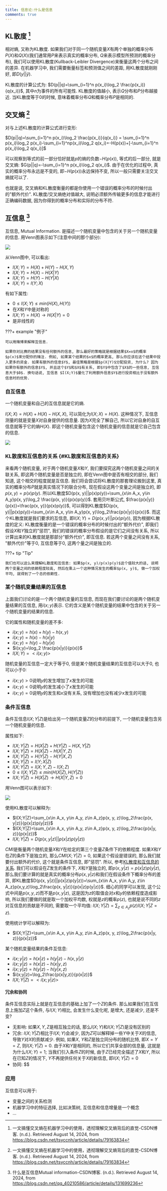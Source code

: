 ```yaml
---
title: 信息论:什么是信息
comments: true
---
```


## KL散度 [^1]

相对熵, 又称为KL散度. 如果我们对于同一个随机变量$X$有两个单独的概率分布$P(X)$和$Q(X)$(我们通常用$P$来表示真实的概率分布, $Q$来表示模型所预测的概率分布), 我们可以使用KL散度(Kullback-Leibler Divergence)来衡量这两个分布之间的差异. 在机器学习中, 我们需要衡量标签和预测值之间的差距, 用KL散度就刚刚好, 即$D(y||\hat{y})$.

KL散度的计算公式为: $D(p||q)=\sum_{i=1}^n p(x_i)\log_2 \frac{p(x_i)}{q(x_i)}$, 其中$n$为事件的所有可能性. KL散度的值越小, 表示$Q$分布和$P$分布越接近. 当KL散度等于$0$的时候, 意味着概率分布$Q$和概率分布$P$是相同的.

## 交叉熵 [^1]

对与上述KL散度的计算公式进行变形:

$D(p||q)=\sum_{i=1}^n p(x_i)\log_2 \frac{p(x_i)}{q(x_i)} = \sum_{i=1}^n p(x_i)\log_2 p(x_i)-\sum_{i=1}^np(x_i)\log_2 q(x_i)=-H(p(x))+[-\sum_{i=1}^n p(x_i)\log_2 q(x_i)]$

可以观察到等式的前一部分恰好就是$p$的熵的负数$-H(p(x))$, 等式的后一部分, 就是交叉熵: $G(p||q)=-\sum_{i=1}^n p(x_i)\log_2 q(x_i)$. 由于在优化的过程中, 真实的概率分布永远是不变的, 即$-H(p(x))$永远保持不变, 所以一般只需要关注交叉熵就可以了.

也就是说, 交叉熵和KL散度衡量的都是你使用一个错误的概率分布的时候付出的"额外代价". KL散度/交叉熵绝对值越大, 说明必须额外传输更多的信息才能进行正确编码数据, 因为你得到的概率分布和实际的分布不符.

## 互信息 [^2]

互信息, Mutual Information. 是描述一个随机变量中包含的关于另一个随机变量的信息. 用Venn图表示如下(注意中间的那个部分):

![](https://img.ricolxwz.io/2024/08/9cd4d2a8fc2d099426208f752376e8b7.png)

从Venn图中, 可以看出:

- $I(X;Y)=H(X)+H(Y)-H(X,Y)$
- $I(X;Y)=H(X)-H(X|Y)$
- $I(X;Y)=H(Y)-H(Y|X)$
- $I(X;Y)=I(Y;X)$

有如下属性:

- $0\leq I(X;Y)\leq min(H(X), H(Y))$
- 在$X$和$Y$中是对称的
- $I(X;Y)=H(X)\rightarrow H(X|Y)=0$
- 是非线性的

???+ example "例子"

    可以用赌博来解释互信息.

    如果你对比赛的结果没有任何额外的信息, 那么最好的策略就是根据结果$X=x$的概率$p(x)$来分配你的赌注. 例如, 如果某个结果的$x$的概率更高, 那么你应该在这个结果中投入更多的资金. 如果有额外的信息$Y$, 最佳策略是根据$p(X|Y)$分配投资, 为什么? 因为如果你有额外的信息$Y$, 并且这个$Y$和$X$有关系, 即$Y$中包含了$X$的一些信息, 互信息大于$0$. 换句话说, 互信息 $I(X;Y)$量化了利用额外信息$Y$进行投资相比于没有额外信息时的优势.

### 自互信息

一个随机变量和自己的互信息就是它的熵.

$I(X;X)=H(X)+H(X)-H(X,X)$, 可以简化为$I(X;X)=H(X)$. 这种情况下, 互信息测量的就是变量$X$对自身提供的信息量. 因为$X$完全了解自己, 所以它对自身的自互信息就等于它的熵$H(X)$. 即这个随机变量包含这个随机变量的信息就是它自己包含的信息.

![](https://img.ricolxwz.io/2024/08/944041a23df4e876dd8050b45aed57ca.png)

### KL散度和互信息的关系 {#KL散度和互信息的关系}

来看两个随机变量, 对于两个随机变量$X$和$Y$, 我们要探究这两个随机变量之间的关联关系, 即这两个随机变量是否是独立的, 即在Venn图中是否有相交的部分, 我们知道, 这个相交的程度就是互信息. 我们将会尝试将KL散度的那套理论搬到这里, 真实的概率分布$P$就是真实情况下的联合分布, 现在假设这两个变量之间是独立的, 即$p(x, y)=p(x)p(y)$. 所以KL散度$D(p(x, y)||p(x)p(y))=\sum_{x\in A_x, y\in A_y}p(x, y)\log_2 \frac{p(x, y)}{p(x)p(y)}$. 套用贝叶斯公式, $\frac{p(x|y)}{p(x)}=\frac{p(x, y)}{p(x)p(y)}$, 可以得到KL散度$D(p(x, y)||p(x)p(y))=\sum_{x\in A_x, y\in A_y}p(x, y)\log_2\frac{p(x|y)}{p(x)}$. 而这个KL散度就是我们要求的互信息, 即$I(X; Y)=D(p(x, y)||p(x)p(y))$, 因为根据KL散度的定义: KL散度衡量的是一个错误的概率分布的时候付出的"额外代价", 即我们假设$X$和$Y$独立的"惩罚", 我们的错误的概率分布假设的是它们之间没有关系, 所以计算出来的KL散度就是那部分"额外代价", 即互信息. 若这两个变量之间没有关系, "额外代价"等于$0$, 互信息等于$0$, 这两个量之间是独立的. 

???+ tip "Tip"

    我们也可以这么来理解KL散度和互信息: 如果$p(x, y)/p(x)p(y)$这个值较大的话, 说明两个变量之间的依赖程度较高, 然后在乘上一个这种情况发生的概率$p(x, y)$, 做一个加权平均, 就得到了一个总的依赖性. 

### 某个随机变量结果的互信息

上面我们讨论的是一个两个随机变量的互信息, 而现在我们要讨论的是两个随机变量结果的互信息, 用$i(x;y)$表示. 它的含义是某个随机变量的结果中包含的关于另一个随机变量的结果的信息. 

它的属性和随机变量的差不多:

- $i(x;y)=h(x)+h(y)-h(x,y)$
- $i(x;y)=h(x)-h(x|y)$
- $i(x;y)=h(y)-h(y|x)$
- $i(x;y)=\log_2 \frac{p(x|y)}{p(x)}$
- $I(X;Y)=<i(x;y)>$

随机变量的互信息一定大于等于$0$, 但是某个随机变量结果的互信息可以大于$0$, 也可以小于$0$:

- $i(x;y)>0$说明$y$的发生增加了$x$发生的可能
- $i(x;y)<0$说明$y$的发生减小了$x$发生的可能
- $i(x;y)=0$说明$y$的发生和$x$没有关系, 没有增加也没有减少$x$发生的可能

### 条件互信息

条件互信息$I(X;Y|Z)$是给出另一个随机变量$Z$的分布的前提下, 一个随机变量包含另一个随机变量的信息.

属性如下:

- $I(X;Y|Z)=H(X|Z)+H(Y|Z)-H(X,Y|Z)$
- $I(X;Y|Z)=H(X|Z)-H(X|Y,Z)$
- $I(X;Y|Z)=H(Y|Z)-H(Y|X,Z)$
- $I(X;Y|Z)=I(Y;X|Z)$
- $I(X;Y|Z)=I(X;Y,Z)-I(X;Z)$
- $0\leq I(X;Y|Z)\leq min(H(X|Z), H(Y|Z))$
- $I(X;Y|Z)=H(X|Z)\rightarrow H(X|Y,Z)=0$

用Venn图可以表示如下:

![](https://img.ricolxwz.io/2024/08/b9216e1ae398ea0593d69d0331a7f719.png)

使用KL散度可以解释为:

- $I(X;Y|Z)=\sum_{x\in A_x, y\in A_y, z\in A_z}p(x, y, z)\log_2\frac{p(x, y|z)}{p(x|z)p(y|z)}$
- $I(X;Y|Z)=\sum_{x\in A_x, y\in A_y, z\in A_z}p(x, y, z)\log_2\frac{p(x|y, z)}{p(x|z)}$
- $I(X;Y|Z)=D(p(x, y|z)||p(x|z)p(y|z))$

$CMI$是衡量两个随机变量$X$和$Y$在给定的第三个变量$Z$条件下的依赖程度. 如果$X$和$Y$在$Z$的条件下是独立的, 那么$CMI(X;Y|Z)=0$, 如果这个假设是错误的, 那么我们就要付出额外的代价, 这个就是条件互信息, 即"惩罚". 所以, 参考[KL散度和互信息的关系](#KL散度和互信息的关系). 我们可以假设在$Z$发生的条件下, $X$和$Y$是独立的, 即$p(x,y|z)=p(x|z)p(y|z)$, 那么我们要计算的就是真实的概率分布$p(x,y|z)$和我们在假设条件下概率分布的差异, 即KL散度$D(p(x, y|z)||p(x|z)p(y|z))=\sum_{x\in A_x, y\in A_y, z\in A_z}p(x,y,z)\log_2\frac{p(x, y|z)}{p(x|z)p(y|z)}$. 细心的同学可以发现, 这个公式中间是$p(x,y,z)$而不是$p(x,y|z)$, 这是因为$z$的取值会对$x$和$y$的依赖程度造成影响, 所以我们要做的就是取一个加权平均数, 权就是$z$的概率$p(z)$, 也就是说不同的$z$对互信息的贡献是不同的, 需要取一个平均值: $I(X;Y|Z)=\sum_{z\in A_z}p(z)I(X;Y|Z=z)$.

使用统计学可以解释为:

- $I(X;Y|Z)=\sum_{x\in A_x, y\in A_y, z\in A_z}p(x, y, z)\log_2\frac{p(x|y, z)}{p(x|z)}$

某个随机变量结果的条件互信息:

- $i(x;y|z)=h(x|z)+h(y|z)-h(x,y|z)$
- $i(x;y|z)=h(x|z)-h(x|y,z)$
- $i(x;y|z)=h(y|z)-h(y|x,z)$
- $i(x;y|z)=\log_2\frac{p(x|y,z)}{p(x|z)}$
- $I(X;Y|Z)=<i(x;y|z)>$

#### 冗余和协同

条件互信息实际上就是在互信息的基础上加了一个$Z$的条件. 那么如果我们在互信息上施加$Z$这个条件, 与$I(X;Y)$相比, 会发生什么变化呢, 是增大, 还是减少, 还是不变? 

- 无影响: 如果$X, Y, Z$是相互独立的话, 那么$I(X;Y)$和$I(X;Y|Z)$是没有区别的
- 冗余: $I(X;Y|Z)$相比于$I(X;Y)$会减少, 因为$Z$可以解释掉一些$Y$中关于$X$的信息, 导致$Y$对$X$的贡献减少. 例如, 如果$X$, $Y$和$Z$是独立同分布的随机比特, 即$X=Y=Z$, 则$I(X;Y|Z)=0$. 由于$X$和$Y$是相同的, 所以它们共享全部的信息量, 这就是为什么$I(X;Y)=1$; 当我们引入条件$Z$的时候, 由于$Z$已经完全描述了$X$和$Y$, 所以在已知$Z$的情况下, $Y$不再提供任何关于$X$的新信息, 即$I(X;Y|Z)=0$
- 协同: $$

### 应用

互信息可以用于:

- 变量之间的关系检测
- 机器学习中的特征选择, 比如决策树, 互信息和信息增量是一个概念
- ...

[^1]: 一文搞懂交叉熵在机器学习中的使用，透彻理解交叉熵背后的直觉-CSDN博客. (n.d.). Retrieved August 14, 2024, from https://blog.csdn.net/tsyccnh/article/details/79163834
[^2]: 什么是互信息Mutual information-CSDN博客. (n.d.). Retrieved August 14, 2024, from https://blog.csdn.net/qq_40210586/article/details/131699236